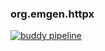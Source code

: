 ### org.emgen.httpx

[![buddy pipeline](https://app.buddy.works/emilancius/httpx/pipelines/pipeline/206340/badge.svg?token=81fd08f9dc0941ea47188f6cbfe87865246ab0639155aae876798969dfe843a4 "buddy pipeline")](https://app.buddy.works/emilancius/httpx/pipelines/pipeline/206340)
